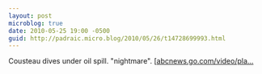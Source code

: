 ```yaml
---
layout: post
microblog: true
date: 2010-05-25 19:00 -0500
guid: http://padraic.micro.blog/2010/05/26/t14728699993.html
---
```

Cousteau dives under oil spill. "nightmare".   [[abcnews.go.com/video/pla...](http://abcnews.go.com/video/playerIndex?id=10735329](http://abcnews.go.com/video/playerIndex?id=10735329))
